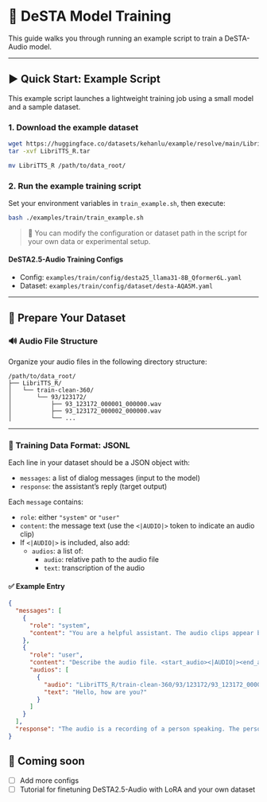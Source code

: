 # 🧠 DeSTA Model Training

This guide walks you through running an example script to train a DeSTA-Audio model.

---

## ▶️ Quick Start: Example Script

This example script launches a lightweight training job using a small model and a sample dataset.

### 1. Download the example dataset

```bash
wget https://huggingface.co/datasets/kehanlu/example/resolve/main/LibriTTS_R.tar
tar -xvf LibriTTS_R.tar

mv LibriTTS_R /path/to/data_root/
```

### 2. Run the example training script

Set your environment variables in `train_example.sh`, then execute:

```bash
bash ./examples/train/train_example.sh
```

> 🔧 You can modify the configuration or dataset path in the script for your own data or experimental setup.


#### DeSTA2.5-Audio Training Configs

- Config: `examples/train/config/desta25_llama31-8B_Qformer6L.yaml`
- Dataset: `examples/train/config/dataset/desta-AQA5M.yaml`


---

## 📁 Prepare Your Dataset

### 🔊 Audio File Structure

Organize your audio files in the following directory structure:

```
/path/to/data_root/
├── LibriTTS_R/
│   └── train-clean-360/
│       └── 93/123172/
│           ├── 93_123172_000001_000000.wav
│           ├── 93_123172_000002_000000.wav
│           └── ...
```

---

### 📝 Training Data Format: JSONL

Each line in your dataset should be a JSON object with:

- `messages`: a list of dialog messages (input to the model)
- `response`: the assistant’s reply (target output)

Each `message` contains:

- `role`: either `"system"` or `"user"`
- `content`: the message text (use the `<|AUDIO|>` token to indicate an audio clip)
- If `<|AUDIO|>` is included, also add:
  - `audios`: a list of:
    - `audio`: relative path to the audio file
    - `text`: transcription of the audio

#### ✅ Example Entry

```json
{
  "messages": [
    {
      "role": "system",
      "content": "You are a helpful assistant. The audio clips appear between <start_audio> and <end_audio> tags."
    },
    {
      "role": "user",
      "content": "Describe the audio file. <start_audio><|AUDIO|><end_audio>",
      "audios": [
        {
          "audio": "LibriTTS_R/train-clean-360/93/123172/93_123172_000001_000000.wav",
          "text": "Hello, how are you?"
        }
      ]
    }
  ],
  "response": "The audio is a recording of a person speaking. The person is saying 'Hello, how are you?'"
}
```


## 🚧 Coming soon

- [ ] Add more configs
- [ ] Tutorial for finetuning DeSTA2.5-Audio with LoRA and your own dataset
